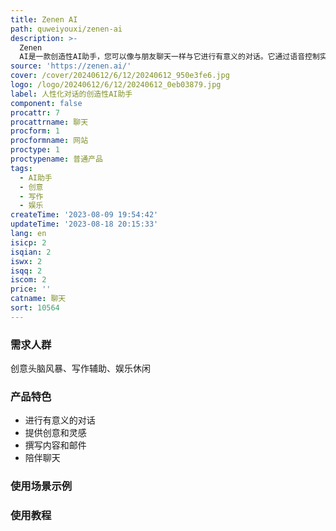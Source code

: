 ```yaml
---
title: Zenen AI
path: quweiyouxi/zenen-ai
description: >-
  Zenen
  AI是一款创造性AI助手，您可以像与朋友聊天一样与它进行有意义的对话。它通过语音控制实现人类般的交互，可以帮助您撰写故事、头脑风暴、制定营销计划，玩游戏或用笑话逗乐您。
source: 'https://zenen.ai/'
cover: /cover/20240612/6/12/20240612_950e3fe6.jpg
logo: /logo/20240612/6/12/20240612_0eb03879.jpg
label: 人性化对话的创造性AI助手
component: false
procattr: 7
procattrname: 聊天
procform: 1
procformname: 网站
proctype: 1
proctypename: 普通产品
tags:
  - AI助手
  - 创意
  - 写作
  - 娱乐
createTime: '2023-08-09 19:54:42'
updateTime: '2023-08-18 20:15:33'
lang: en
isicp: 2
isqian: 2
iswx: 2
isqq: 2
iscom: 2
price: ''
catname: 聊天
sort: 10564
---
```




### 需求人群
创意头脑风暴、写作辅助、娱乐休闲

### 产品特色
- 进行有意义的对话
- 提供创意和灵感
- 撰写内容和邮件
- 陪伴聊天

### 使用场景示例


### 使用教程


  

